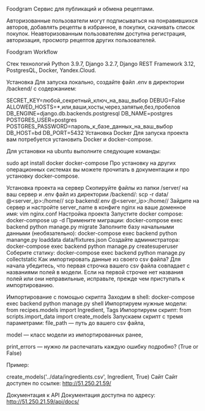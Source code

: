 Foodgram
Cервис для публикаций и обмена рецептами.

Авторизованные пользователи могут подписываться на понравившихся авторов, добавлять рецепты в избранное, в покупки, скачивать список покупок. Неавторизованным пользователям доступна регистрация, авторизация, просмотр рецептов других пользователей.

Foodgram Workflow

Стек технологий
Python 3.9.7, Django 3.2.7, Django REST Framework 3.12, PostgresQL, Docker, Yandex.Cloud.

Установка
Для запуска локально, создайте файл .env в директории /backend/ с содержанием:

SECRET_KEY=любой_секретный_ключ_на_ваш_выбор
DEBUG=False
ALLOWED_HOSTS=*,или,ваши,хосты,через,запятые,без,пробелов
DB_ENGINE=django.db.backends.postgresql
DB_NAME=postgres
POSTGRES_USER=postgres
POSTGRES_PASSWORD=пароль_к_базе_данных_на_ваш_выбор
DB_HOST=bd
DB_PORT=5432
Установка Docker
Для запуска проекта вам потребуется установить Docker и docker-compose.

Для установки на ubuntu выполните следующие команды:

sudo apt install docker docker-compose
Про установку на других операционных системах вы можете прочитать в документации и про установку docker-compose.

Установка проекта на сервер
Скопируйте файлы из папки /server/ на ваш сервер и .env файл из директории /backend/:
scp -r data/ <username>@<server_ip>:/home/<username>/
scp backend/.env <username>@<server_ip>:/home/<username>/
Зайдите на сервер и настройте server_name в конфиге nginx на ваше доменное имя:
vim nginx.conf
Настройка проекта
Запустите docker compose:
docker-compose up -d
Примените миграции:
docker-compose exec backend python manage.py migrate
Заполните базу начальными данными (необязательно):
docker-compose exec backend python manange.py loaddata data/fixtures.json
Создайте администратора:
docker-compose exec backend python manage.py createsuperuser
Соберите статику:
docker-compose exec backend python manage.py collectstatic
Как импортировать данные из своего csv файла?
Для начала убедитесь, что первая строчка вашего csv файла совпадает с названиями полей в модели. Если на первой строчке нет названия полей или они неправильные, исправьте, прежде чем приступать к импортированию.

Импортирование с помощью скрипта
Заходим в shell:
docker-compose exec backend python manage.py shell
Импортируем нужные модели:
from recipes.models import Ingredient, Tags
Импортируем скрипт:
from scripts.import_data import create_models
Запускаем скрипт с тремя параметрами:
file_path — путь до вашего csv файла,

model — класс модели из импортированных ранее,

print_errors — нужно ли распечатать каждую ошибку подробно? (True or False)

Пример:

create_models('../data/ingredients.csv', Ingredient, True)
Сайт
Сайт доступен по ссылке: http://51.250.21.59/

Документация к API
Документация доступна по адресу: http://51.250.21.59/api/docs/
